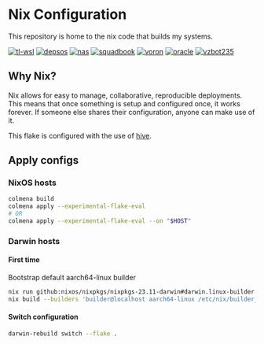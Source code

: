 # Nix Configuration

This repository is home to the nix code that builds my systems.

<!-- Disable octoprint for now -->
<!-- [![octoprint](https://img.shields.io/cirrus/github/truelecter/hive?label=octoprint&logo=nixos&logoColor=white&task=Build%20octoprint)][octoprint] -->

[![tl-wsl](https://img.shields.io/github/actions/workflow/status/truelecter/hive/build-tl-wsl.yaml?event=push&logo=nixos&logoColor=white&label=tl-wsl)][tl-wsl]
[![depsos](https://img.shields.io/github/actions/workflow/status/truelecter/hive/build-depsos.yaml?event=push&logo=nixos&logoColor=white&label=depsos)][depsos]
[![nas](https://img.shields.io/github/actions/workflow/status/truelecter/hive/build-nas.yaml?event=push&logo=nixos&logoColor=white&label=nas)][nas]
[![squadbook](https://img.shields.io/github/actions/workflow/status/truelecter/hive/build-squadbook.yaml?event=push&logo=nixos&logoColor=white&label=squadbook)][squadbook]
[![voron](https://img.shields.io/github/actions/workflow/status/truelecter/hive/build-voron.yaml?event=push&logo=nixos&logoColor=white&label=voron)][voron]
[![oracle](https://img.shields.io/github/actions/workflow/status/truelecter/hive/build-oracle.yaml?event=push&logo=nixos&logoColor=white&label=oracle)][oracle]
[![vzbot235](https://img.shields.io/github/actions/workflow/status/truelecter/hive/build-vzbot235.yaml?event=push&logo=nixos&logoColor=white&label=vzbot235)][vzbot235]

## Why Nix?

Nix allows for easy to manage, collaborative, reproducible deployments. This means that once something is setup and configured once, it works forever. If someone else shares their configuration, anyone can make use of it.

This flake is configured with the use of [hive][hive].

## Apply configs

### NixOS hosts

```bash
colmena build
colmena apply --experimental-flake-eval
# OR
colmena apply --experimental-flake-eval --on "$HOST"
```

### Darwin hosts

#### First time

Bootstrap default aarch64-linux builder

```bash
nix run github:nixos/nixpkgs/nixpkgs-23.11-darwin#darwin.linux-builder
nix build --builders 'builder@localhost aarch64-linux /etc/nix/builder_ed25519' github:truelecter/hive#squadbook
```

#### Switch configuration

```bash
darwin-rebuild switch --flake .
```

[hive]: https://github.com/divnix/hive

<!-- [octoprint]: <https://cirrus-ci.com/github/truelecter/infra/> -->
<!-- GitHub Actions -->

[tl-wsl]: https://github.com/truelecter/hive/actions/workflows/build-tl-wsl.yaml
[depsos]: https://github.com/truelecter/hive/actions/workflows/build-depsos.yaml
[nas]: https://github.com/truelecter/hive/actions/workflows/build-nas.yaml
[squadbook]: https://github.com/truelecter/hive/actions/workflows/build-squadbook.yaml
[vzbot235]: https://github.com/truelecter/hive/actions/workflows/build-vzbot235.yaml
[voron]: https://github.com/truelecter/hive/actions/workflows/build-voron.yaml
[oracle]: https://github.com/truelecter/hive/actions/workflows/build-oracle.yaml

